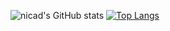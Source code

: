 ![nicad's GitHub stats](https://github-readme-stats.vercel.app/api?username=PBnicad&show_icons=true&theme=radical)
[![Top Langs](https://github-readme-stats.vercel.app/api/top-langs/?username=PBnicad&layout=compact)](https://github.com/PBnicad/github-readme-stats)
